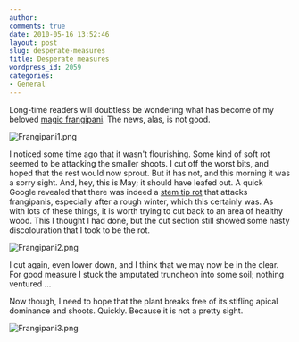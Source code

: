 ```yaml
---
author:
comments: true
date: 2010-05-16 13:52:46
layout: post
slug: desperate-measures
title: Desperate measures
wordpress_id: 2059
categories:
- General
---
```


Long-time readers will doubtless be wondering what has become of my beloved [magic frangipani](http://jeremycherfas.net/wp/?s=frangipani). The news, alas, is not good.

![Frangipani1.png](/uploads/2010/05/Frangipani1.png)

I noticed some time ago that it wasn't flourishing. Some kind of soft rot seemed to be attacking the smaller shoots. I cut off the worst bits, and hoped that the rest would now sprout. But it has not, and this morning it was a sorry sight. And, hey, this is May; it should have leafed out. A quick Google revealed that there was indeed a [stem tip rot](http://ezinearticles.com/?Frangipani---Plumeria-Pests-and-Diseases&id=1853642) that attacks frangipanis, especially after a rough winter, which this certainly was. As with lots of these things, it is worth trying to cut back to an area of healthy wood. This I thought I had done, but the cut section still showed some nasty discolouration that I took to be the rot.

![Frangipani2.png](/uploads/2010/05/Frangipani2.png)

I cut again, even lower down, and I think that we may now be in the clear. For good measure I stuck the amputated truncheon into some soil; nothing ventured ...

Now though, I need to hope that the plant breaks free of its stifling apical dominance and shoots. Quickly. Because it is not a pretty sight.

![Frangipani3.png](/uploads/2010/05/Frangipani3.png)

